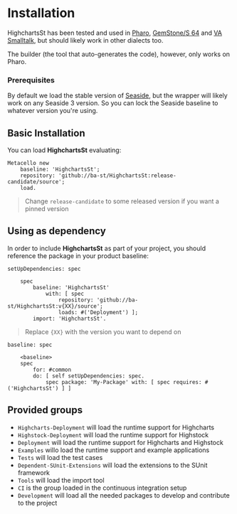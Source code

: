 # Installation

HighchartsSt has been tested and used in [Pharo](https://www.pharo.org), [GemStone/S 64](https://gemtalksystems.com/products/gs64/) and [VA Smalltalk](http://www.instantiations.com/products/vasmalltalk/index.html), but should likely work in other dialects too.

The builder (the tool that auto-generates the code), however, only works on Pharo.

### Prerequisites

By default we load the stable version of [Seaside](http://seaside.st), but the wrapper will likely work on any Seaside 3 version. So you can lock the Seaside baseline to whatever version you're using.

## Basic Installation

You can load **HighchartsSt** evaluating:
```smalltalk
Metacello new
	baseline: 'HighchartsSt';
	repository: 'github://ba-st/HighchartsSt:release-candidate/source';
	load.
```
>  Change `release-candidate` to some released version if you want a pinned version

## Using as dependency

In order to include **HighchartsSt** as part of your project, you should reference the package in your product baseline:

```smalltalk
setUpDependencies: spec

	spec
		baseline: 'HighchartsSt'
			with: [ spec
				repository: 'github://ba-st/HighchartsSt:v{XX}/source';
				loads: #('Deployment') ];
		import: 'HighchartsSt'.
```
> Replace `{XX}` with the version you want to depend on

```smalltalk
baseline: spec

	<baseline>
	spec
		for: #common
		do: [ self setUpDependencies: spec.
			spec package: 'My-Package' with: [ spec requires: #('HighchartsSt') ] ]
```

## Provided groups

- `Highcharts-Deployment` will load the runtime support for Highcharts
- `Highstock-Deployment` will load the runtime support for Highstock
- `Deployment` will load the runtime support for Highcharts and Highstock
- `Examples` willo load the runtime support and example applications
- `Tests` will load the test cases
- `Dependent-SUnit-Extensions` will load the extensions to the SUnit framework
- `Tools` will load the import tool
- `CI` is the group loaded in the continuous integration setup
- `Development` will load all the needed packages to develop and contribute to the project
